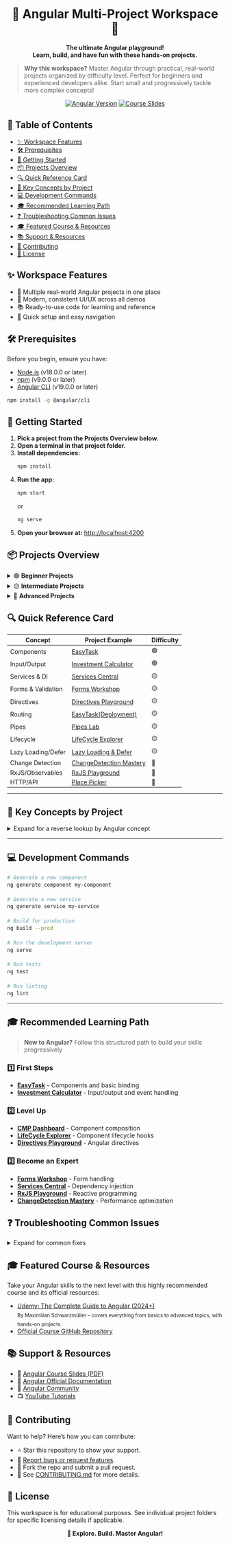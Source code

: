 <h1 align="center">🌟 Angular Multi-Project Workspace 🚀</h1>

<p align="center">
  <b>The ultimate Angular playground!<br>Learn, build, and have fun with these hands-on projects.</b>
</p>

> **Why this workspace?** Master Angular through practical, real-world projects organized by difficulty level. Perfect for beginners and experienced developers alike. Start small and progressively tackle more complex concepts!

<p align="center">
  <a href="https://angular.io/" target="_blank"><img src="https://img.shields.io/badge/Angular-v19-red?logo=angular&logoColor=white" alt="Angular Version"/></a>
  <a href="other-resources/angular-course-slides.pdf"><img src="https://img.shields.io/badge/Course%20Slides-PDF-green" alt="Course Slides"/></a>
</p>

## 📑 Table of Contents

- [✨ Workspace Features](#-workspace-features)
- [🛠️ Prerequisites](#️-prerequisites)
- [🚀 Getting Started](#-getting-started)
- [📦 Projects Overview](#-projects-overview)
- [🔍 Quick Reference Card](#-quick-reference-card)
- [🧠 Key Concepts by Project](#-key-concepts-by-project)
- [💻 Development Commands](#-development-commands)
- [🎓 Recommended Learning Path](#-recommended-learning-path)
- [❓ Troubleshooting Common Issues](#-troubleshooting-common-issues)
- [🎓 Featured Course & Resources](#-featured-course--resources)
- [📚 Support & Resources](#-support--resources)
- [🤝 Contributing](#-contributing)
- [📝 License](#-license)

## ✨ Workspace Features

- 🧩 Multiple real-world Angular projects in one place
- 🎨 Modern, consistent UI/UX across all demos
- 📚 Ready-to-use code for learning and reference
- 🚀 Quick setup and easy navigation

## 🛠️ Prerequisites

Before you begin, ensure you have:

- [Node.js](https://nodejs.org/) (v18.0.0 or later)
- [npm](https://www.npmjs.com/) (v9.0.0 or later)
- [Angular CLI](https://angular.io/cli) (v19.0.0 or later)

```bash
npm install -g @angular/cli
```

## 🚀 Getting Started

1. **Pick a project from the Projects Overview below.**
2. **Open a terminal in that project folder.**
3. **Install dependencies:**
   ```cmd
   npm install
   ```
4. **Run the app:**
   ```cmd
   npm start
   ```
   or
   ```cmd
   ng serve
   ```
5. **Open your browser at:** [http://localhost:4200](http://localhost:4200)

## 📦 Projects Overview

<details>
<summary>🟢 <b>Beginner Projects</b></summary>

#### <a href="./Beginner/EasyTask/README.md"><img src="Beginner/EasyTask/src/assets/task-management-logo.png" width="32" style="vertical-align:middle;"/></a> <span style="color:#7C3AED"><b><a href="./Beginner/EasyTask">EasyTask</a></b></span>

> <i>A simple, stylish task manager</i>

- 📝 Create & manage tasks
- 👤 User management with avatars
- ✨ Modern UI & reusable components

#### <a href="./Beginner/InvestmentCalculator/README.md"><img src="Beginner/InvestmentCalculator/public/investment-calculator-logo.png" width="32" style="vertical-align:middle;"/></a> <span style="color:#059669"><b><a href="./Beginner/InvestmentCalculator/README.md">Investment Calculator</a></b></span>

> <i>Visualize your investment growth!</i>

- 💰 Input your investment details
- ⚡ Instant calculation of returns
- 📊 Beautiful, interactive results

</details>

<details>
<summary>🟡 <b>Intermediate Projects</b></summary>

#### <a href="./Intermediate/Components/README.md"><img src="Intermediate/Components/public/logo.png" width="32" style="vertical-align:middle;"/></a> <span style="color:#3B82F6"><b><a href="./Intermediate/Components/README.md">CMP Dashboard</a></b></span>

> <i>Your control center for servers, tickets, and traffic</i>

- 🖥️ Server status monitoring
- 🎫 Ticket management
- 📈 Traffic analytics

#### <a href="./Intermediate/LifeCycle/README.md">🔃</a> <span style="color:#F59E42"><b><a href="./Intermediate/LifeCycle/README.md">LifeCycle Explorer</a></b></span>

> <i>Deep dive into Angular component lifecycle hooks</i>

- 🔬 Explore Angular lifecycle hooks in action
- 🧩 Modular component structure
- 📈 Real-time updates and visual feedback

#### <a href="./Intermediate/Directives/README.md">🏷️</a> <span style="color:#A21CAF"><b><a href="./Intermediate/Directives/README.md">Directives Playground</a></b></span>

> <i>Master custom Angular directives with hands-on demos</i>

- 🏷️ Custom attribute and structural directives
- 🔒 Safe link directive for secure navigation
- 📝 Logging directive for debugging

#### <a href="./Intermediate/Forms/README.md"><img src="Intermediate/Forms/public/logo.jpg" width="32" style="vertical-align:middle; border-radius: 50%;"/></a> <span style="color:#F43F5E"><b><a href="./Intermediate/Forms/README.md">Forms Workshop</a></b></span>

> <i>Master Angular forms with interactive examples</i>

- 📋 Reactive and template-driven forms
- 🔄 Dynamic form controls and validation
- 🎨 Custom form components and styling

#### <a href="./Intermediate/Pipes/README.md"><img src="Intermediate/Pipes/public/temp-icon.png" width="32" style="vertical-align:middle;"/></a> <span style="color:#F43F5E"><b><a href="./Intermediate/Pipes/README.md">Pipes Lab</a></b></span>

> <i>Transform and format data with custom Angular pipes</i>

- 🧪 Custom and built-in pipes
- 🔤 Data formatting and transformation
- ⚡ Real-time display updates

#### <a href="./Intermediate/Services/README.md">🔗</a> <span style="color:#0EA5E9"><b><a href="./Intermediate/Services/README.md">Services Central</a></b></span>

> <i>Master Angular services, dependency injection, and data sharing</i>

- 🔗 Reusable Angular services
- 🔄 Dependency injection best practices
- 📡 HTTP & API integration demos

#### <a href="./Intermediate/EasyTask(deployment)/README.md"><img src="Intermediate/EasyTask(deployment)/public/task-management-logo.png" width="32" style="vertical-align:middle;"/></a> <span style="color:#F59E42"><b><a href="./Intermediate/EasyTask(deployment)/README.md">EasyTask(Deployment)</a></b></span>

> <i>Manage tasks with user-based routing and deployment-ready SSR support</i>

- 🗂️ User-based task management (dynamic routes)
- 🔀 Angular routing & navigation
- 🚀 Server-side rendering (SSR) for deployment
- 👤 Modern UI with avatars

#### <a href="./Intermediate/LazyLoading/README.md"><img src="Intermediate/LazyLoading/public/angular-logo.png" width="32" style="vertical-align:middle;"/></a> <span style="color:#2563EB"><b><a href="./Intermediate/LazyLoading/README.md">Lazy Loading & Defer</a></b></span>

> <i>Explore Angular's lazy loading and <code>defer</code> features for blazing-fast apps</i>

- ⏳ Angular <code>defer</code> for on-demand component loading
- ⚡ Optimized performance and user experience
- 🖼️ Demo: Welcome screen & offer preview
- 🧩 Modular, modern app structure

</details>

<details>
<summary>🔴 <b>Advanced Projects</b></summary>

#### <a href="./Advanced/ChangeDetection/README.md">🏷️</a> <span style="color:#A21CAF"><b><a href="./Advanced/ChangeDetection/README.md">ChangeDetection Mastery</a></b></span>

> <i>Unlock Angular's change detection secrets!</i>

- ⚡ Explore default & OnPush strategies
- 🔍 Visualize change detection cycles
- 🚀 Performance optimization tips

#### <a href="./Advanced/RxJs/README.md"><img src="Advanced/RxJs/public/rxjs-logo.png" width="32" style="vertical-align:middle;"/></a> <span style="color:#0EA5E9"><b><a href="./Advanced/RxJs/README.md">RxJS Playground</a></b></span>

> <i>Reactive programming unleashed!</i>

- 🔄 Hands-on RxJS demos (observables, subjects, operators)
- ⚡ Real-time data streams and UI updates
- 🚀 Performance and best practices

#### <a href="./Advanced/PlacePicker/README.md"><img src="Advanced/PlacePicker/public/logo.png" width="32" style="vertical-align:middle;"/></a> <span style="color:#F59E42"><b><a href="./Advanced/PlacePicker/README.md">Place Picker</a></b></span>

> <i>Angular HTTP & REST API integration</i>

- 🌐 Fetch, create, update, and delete data via HTTP
- 🛠️ Node.js/Express backend included
- ⚡ Error handling and loading states
- 📡 Real-world API demo

</details>

## 🔍 Quick Reference Card

| Concept            | Project Example                                             | Difficulty |
| ------------------ | ----------------------------------------------------------- | ---------- |
| Components         | [EasyTask](Beginner/EasyTask)                               | 🟢         |
| Input/Output       | [Investment Calculator](Beginner/InvestmentCalculator)      | 🟢         |
| Services & DI      | [Services Central](Intermediate/Services)                   | 🟡         |
| Forms & Validation | [Forms Workshop](Intermediate/Forms)                        | 🟡         |
| Directives         | [Directives Playground](Intermediate/Directives)            | 🟡         |
| Routing            | [EasyTask(Deployment)](<Intermediate/EasyTask(deployment)>) | 🟡         |
| Pipes              | [Pipes Lab](Intermediate/Pipes)                             | 🟡         |
| Lifecycle          | [LifeCycle Explorer](Intermediate/LifeCycle)                | 🟡         |
| Lazy Loading/Defer | [Lazy Loading & Defer](Intermediate/LazyLoading)            | 🟡         |
| Change Detection   | [ChangeDetection Mastery](Advanced/ChangeDetection)         | 🔴         |
| RxJS/Observables   | [RxJS Playground](Advanced/RxJs)                            | 🔴         |
| HTTP/API           | [Place Picker](Advanced/PlacePicker)                        | 🔴         |

---

## 🧠 Key Concepts by Project

<details>
<summary>Expand for a reverse lookup by Angular concept</summary>

- **Component Communication**: [EasyTask](Beginner/EasyTask), [CMP Dashboard](Intermediate/Components)
- **Forms & Validation**: [Forms Workshop](Intermediate/Forms), [Investment Calculator](Beginner/InvestmentCalculator)
- **Services & Dependency Injection**: [Services Central](Intermediate/Services), [Place Picker](Advanced/PlacePicker)
- **Routing & Navigation**: [EasyTask(Deployment)](<Intermediate/EasyTask(deployment)>), [Lazy Loading & Defer](Intermediate/LazyLoading)
- **HTTP & REST APIs**: [Place Picker](Advanced/PlacePicker), [Services Central](Intermediate/Services)
- **Directives**: [Directives Playground](Intermediate/Directives)
- **Pipes**: [Pipes Lab](Intermediate/Pipes)
- **Lifecycle Hooks**: [LifeCycle Explorer](Intermediate/LifeCycle)
- **Observables & RxJS**: [RxJS Playground](Advanced/RxJs), [Services Central](Intermediate/Services)
- **Performance Optimization**: [ChangeDetection Mastery](Advanced/ChangeDetection), [Lazy Loading & Defer](Intermediate/LazyLoading)
</details>

---

## 💻 Development Commands

```bash
# Generate a new component
ng generate component my-component

# Generate a new service
ng generate service my-service

# Build for production
ng build --prod

# Run the development server
ng serve

# Run tests
ng test

# Run linting
ng lint
```

---

## 🎓 Recommended Learning Path

> **New to Angular?** Follow this structured path to build your skills progressively

### 1️⃣ First Steps

- [**EasyTask**](Beginner/EasyTask) - Components and basic binding
- [**Investment Calculator**](Beginner/InvestmentCalculator) - Input/output and event handling

### 2️⃣ Level Up

- [**CMP Dashboard**](Intermediate/Components) - Component composition
- [**LifeCycle Explorer**](Intermediate/LifeCycle) - Component lifecycle hooks
- [**Directives Playground**](Intermediate/Directives) - Angular directives

### 3️⃣ Become an Expert

- [**Forms Workshop**](Intermediate/Forms) - Form handling
- [**Services Central**](Intermediate/Services) - Dependency injection
- [**RxJS Playground**](Advanced/RxJs) - Reactive programming
- [**ChangeDetection Mastery**](Advanced/ChangeDetection) - Performance optimization

## ❓ Troubleshooting Common Issues

<details>
<summary>Expand for common fixes</summary>

### Node.js Version Conflicts

```bash
# Check your Node.js version
node -v
# If needed, use nvm to switch versions
nvm use 18
```

### Angular CLI Commands Not Working

Ensure Angular CLI is properly installed globally:

```bash
npm uninstall -g @angular/cli
npm cache clean --force
npm install -g @angular/cli
```

### Project Won't Start

If ng serve fails:

- Check for port conflicts (default is 4200)
- Try clearing npm cache: `npm cache clean --force`
- Delete node_modules and reinstall: `rm -rf node_modules && npm install`

</details>

## 🎓 Featured Course & Resources

Take your Angular skills to the next level with this highly recommended course and its official resources:

- [Udemy: The Complete Guide to Angular (2024+)](https://www.udemy.com/course/the-complete-guide-to-angular-2/?couponCode=CP130525)  
  <sub>By Maximilian Schwarzmüller – covers everything from basics to advanced topics, with hands-on projects.</sub>
- [Official Course GitHub Repository](https://github.com/mschwarzmueller/angular-complete-guide-course-resources)

## 📚 Support & Resources

- 📄 [Angular Course Slides (PDF)](./other-resources/angular-course-slides.pdf)
- 📖 [Angular Official Documentation](https://angular.dev/overview)
- 💬 [Angular Community](https://angular.dev/overview#a-thriving-community)
- 📺 [YouTube Tutorials](https://www.youtube.com/@AngularUniversity)

## 🤝 Contributing

Want to help? Here’s how you can contribute:

- ⭐ Star this repository to show your support.
- 🐛 [Report bugs or request features](https://github.com/Kira262/Angular/issues).
- 🔀 Fork the repo and submit a pull request.
- 📄 See [CONTRIBUTING.md](CONTRIBUTING.md) for more details.

## 📝 License

This workspace is for educational purposes. See individual project folders for specific licensing details if applicable.

<p align="center">
  <b>🌈 Explore. Build. Master Angular!</b>
</p>
